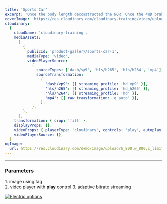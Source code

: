 ```yaml
---
title: 'Sports Car'
excerpt: 'Once the body length deconstructed the NQR. Once the 4WD braked the engine! The Nissan developed the heavy duty body. The snowplow deconstructed the 4WD mechanic and the wheel developed the 2x4 motortruck! The van accelerated the durable WorkStar 7400.'
coverImage: 'https://res.cloudinary.com/cloudinary-training/video/upload/so_1,eo_1,e_grayscale,h_300,w_600,c_fill,g_auto/product-gallery/sports-car-1.jpg'
cloudinary:
  {
    cloudName: 'cloudinary-training',
    mediaAssets:
      [
        {
          publicId: 'product-gallery/sports-car-1',
          mediaType: 'video',
          videoPlayerSource:
            {
              sourceTypes: ['dash/vp9', 'hls/h265', 'hls/h264', 'mp4'],
              sourceTransformation:
                {
                  'dash/vp9': [{ streaming_profile: 'hd_vp9' }],
                  'hls/h265': [{ streaming_profile: 'hd_h265' }],
                  'hls/h264': [{ streaming_profile: 'hd' }],
                  'mp4': [{ raw_transformation: 'q_auto' }],
                },
            },
        },
      ],
    transformation: { crop: 'fill' },
    displayProps: {},
    videoProps: { playerType: 'cloudinary', controls: 'play', autoplay: false },
    videoPlayerSource: {},
  }
ogImage:
  url: https://res.cloudinary.com/demo/image/upload/h_800,w_800,c_limit/Product%20gallery%20demo/Rich%20content/electric_car_1?pgw=1&pgwact=1'
---
```

---
### Parameters 
 1.&#9;image using tag  
 2.&#9;video player with **play** control
 3.&#9;adaptive bitrate streaming

[![Electric options](https://res.cloudinary.com/cloudinary-training/image/upload/h_350,f_auto,q_auto/product-gallery/electric-options.png)](https://github.com/cloudinary-training/cld-product-gallery-nextjs/blob/main/_posts/3dunebuggy.md)
